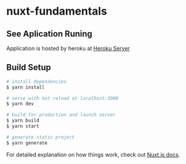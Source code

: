 # nuxt-fundamentals

## See Aplication Runing
Application is hosted by heroku at [Heroku Server](https://nuxt-getting-started.herokuapp.com/)
## Build Setup
```bash
# install dependencies
$ yarn install

# serve with hot reload at localhost:3000
$ yarn dev

# build for production and launch server
$ yarn build
$ yarn start

# generate static project
$ yarn generate
```

For detailed explanation on how things work, check out [Nuxt.js docs](https://nuxtjs.org).
